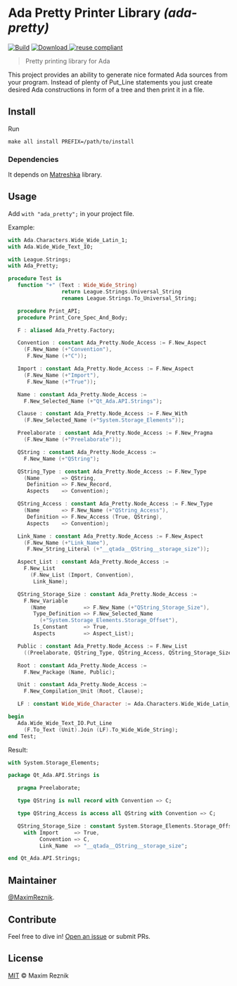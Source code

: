 Ada Pretty Printer Library _(ada-pretty)_
=========================================

[![Build](https://github.com/reznikmm/ada-pretty/workflows/Build/badge.svg)](https://github.com/reznikmm/ada-pretty/actions)
[![Download](https://api.bintray.com/packages/reznikmm/matreshka/ada-pretty/images/download.svg) ](https://bintray.com/reznikmm/matreshka/ada-pretty/_latestVersion)
[![reuse compliant](https://img.shields.io/badge/reuse-compliant-green.svg)](https://reuse.software/)

> Pretty printing library for Ada

This project provides an ability to generate nice formated Ada sources
from your program. Instead of plenty of Put_Line statements you just
create desired Ada constructions in form of a tree and then print it in
a file.

## Install

Run
```
make all install PREFIX=/path/to/install
```

### Dependencies
It depends on [Matreshka](https://forge.ada-ru.org/matreshka) library.

## Usage
Add `with "ada_pretty";` in your project file.

Example:

```ada
with Ada.Characters.Wide_Wide_Latin_1;
with Ada.Wide_Wide_Text_IO;

with League.Strings;
with Ada_Pretty;

procedure Test is
   function "+" (Text : Wide_Wide_String)
                 return League.Strings.Universal_String
                 renames League.Strings.To_Universal_String;

   procedure Print_API;
   procedure Print_Core_Spec_And_Body;

   F : aliased Ada_Pretty.Factory;

   Convention : constant Ada_Pretty.Node_Access := F.New_Aspect
     (F.New_Name (+"Convention"),
      F.New_Name (+"C"));

   Import : constant Ada_Pretty.Node_Access := F.New_Aspect
     (F.New_Name (+"Import"),
      F.New_Name (+"True"));

   Name : constant Ada_Pretty.Node_Access :=
     F.New_Selected_Name (+"Qt_Ada.API.Strings");

   Clause : constant Ada_Pretty.Node_Access := F.New_With
     (F.New_Selected_Name (+"System.Storage_Elements"));

   Preelaborate : constant Ada_Pretty.Node_Access := F.New_Pragma
     (F.New_Name (+"Preelaborate"));

   QString : constant Ada_Pretty.Node_Access :=
     F.New_Name (+"QString");

   QString_Type : constant Ada_Pretty.Node_Access := F.New_Type
     (Name       => QString,
      Definition => F.New_Record,
      Aspects    => Convention);

   QString_Access : constant Ada_Pretty.Node_Access := F.New_Type
     (Name       => F.New_Name (+"QString_Access"),
      Definition => F.New_Access (True, QString),
      Aspects    => Convention);

   Link_Name : constant Ada_Pretty.Node_Access := F.New_Aspect
     (F.New_Name (+"Link_Name"),
      F.New_String_Literal (+"__qtada__QString__storage_size"));

   Aspect_List : constant Ada_Pretty.Node_Access :=
     F.New_List
       (F.New_List (Import, Convention),
        Link_Name);

   QString_Storage_Size : constant Ada_Pretty.Node_Access :=
     F.New_Variable
       (Name            => F.New_Name (+"QString_Storage_Size"),
        Type_Definition => F.New_Selected_Name
          (+"System.Storage_Elements.Storage_Offset"),
        Is_Constant     => True,
        Aspects         => Aspect_List);

   Public : constant Ada_Pretty.Node_Access := F.New_List
     ((Preelaborate, QString_Type, QString_Access, QString_Storage_Size));

   Root : constant Ada_Pretty.Node_Access :=
     F.New_Package (Name, Public);

   Unit : constant Ada_Pretty.Node_Access :=
     F.New_Compilation_Unit (Root, Clause);

   LF : constant Wide_Wide_Character := Ada.Characters.Wide_Wide_Latin_1.LF;

begin
   Ada.Wide_Wide_Text_IO.Put_Line
     (F.To_Text (Unit).Join (LF).To_Wide_Wide_String);
end Test;
```

Result:

```ada
with System.Storage_Elements;

package Qt_Ada.API.Strings is

   pragma Preelaborate;

   type QString is null record with Convention => C;

   type QString_Access is access all QString with Convention => C;

   QString_Storage_Size : constant System.Storage_Elements.Storage_Offset
     with Import     => True,
          Convention => C,
          Link_Name  => "__qtada__QString__storage_size";

end Qt_Ada.API.Strings;
```

## Maintainer

[@MaximReznik](https://github.com/reznikmm).

## Contribute

Feel free to dive in!
[Open an issue](https://github.com/reznikmm/ada-pretty/issues/new)
or submit PRs.

## License

[MIT](LICENSE) © Maxim Reznik

